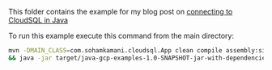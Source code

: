 This folder contains the example for my blog post on [connecting to CloudSQL in Java](https://sohamkamani.com/java/cloudsql/)

To run this example execute this command from the main directory:

```bash
mvn -DMAIN_CLASS=com.sohamkamani.cloudsql.App clean compile assembly:single \ 
&& java -jar target/java-gcp-examples-1.0-SNAPSHOT-jar-with-dependencies.jar
```